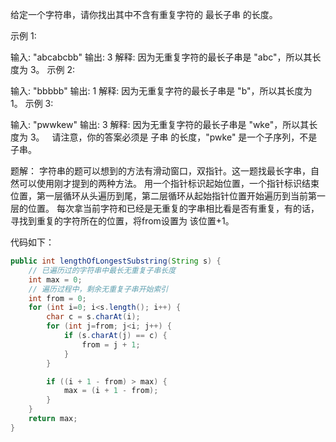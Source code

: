 给定一个字符串，请你找出其中不含有重复字符的 最长子串 的长度。

示例 1:

输入: "abcabcbb"
输出: 3 
解释: 因为无重复字符的最长子串是 "abc"，所以其长度为 3。
示例 2:

输入: "bbbbb"
输出: 1
解释: 因为无重复字符的最长子串是 "b"，所以其长度为 1。
示例 3:

输入: "pwwkew"
输出: 3
解释: 因为无重复字符的最长子串是 "wke"，所以其长度为 3。
     请注意，你的答案必须是 子串 的长度，"pwke" 是一个子序列，不是子串。

题解：
字符串的题可以想到的方法有滑动窗口，双指针。这一题找最长字串，自然可以使用刚才提到的两种方法。
用一个指针标识起始位置，一个指针标识结束位置，第一层循环从头遍历到尾，第二层循环从起始指针位置开始遍历到当前第一层的位置。
每次拿当前字符和已经是无重复的字串相比看是否有重复，有的话，寻找到重复的字符所在的位置，将from设置为 该位置+1。


代码如下：

```java
public int lengthOfLongestSubstring(String s) {
    // 已遍历过的字符串中最长无重复子串长度
    int max = 0;
    // 遍历过程中，剩余无重复子串开始索引
    int from = 0;
    for (int i=0; i<s.length(); i++) {
        char c = s.charAt(i);
        for (int j=from; j<i; j++) {
            if (s.charAt(j) == c) {
                from = j + 1;
            }
        }

        if ((i + 1 - from) > max) {
            max = (i + 1 - from);
        }
    }
    return max;
}
```